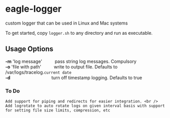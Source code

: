 # eagle-logger
custom logger that can be used in Linux and Mac systems

To get started, copy ```logger.sh``` to any directory and run as executable.

## Usage Options
**-m** 'log message' &emsp; &emsp; pass string log messages. Compulsory<br />
**-o** 'file with path' &emsp; &emsp; write to output file. Defaults to /var/logs/tracelog.```current date``` <br />
**-d** 			  &emsp; &emsp; &emsp;  &emsp; &emsp;  &emsp;  &emsp; turn off timestamp logging. Defaults to true<br />

### To Do
```
Add support for piping and redirects for easier integration. <br />
Add logrotate to auto rotate logs on given interval basis with support for setting file size limits, compression, etc
```
